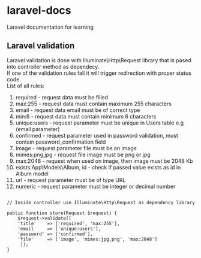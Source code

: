 # laravel-docs
Laravel documentation for learning  

## Laravel validation 

Laravel validation is done with Illuminate\Http\Request library that is pased into controller method as dependecy.  
If one of the validation rules fail it will trigger redirection with proper status code.  
List of all rules:  
1. required      - request data must be filled 
2. max:255       - request data must contain maximum 255 characters
3. email         - request data email must be of correct type
4. min:6         - request data must contain minimum 6 characters
5. unique:users  - request parameter must be unique in Users table e.g (email parameter)
6. confirmed     - request parameter used in password validation, must contain password_confirmation field
7. image         - request parameter file must be an image
8. mimes:png,jpg - request file image must be png or jpg
9. max:2048      - request when used on image, then image must be 2048 Kb
10. exists:App\Models\Album, id - check if passed value exists as id in Album model
11. url          - request parameter must be of type URL
12. numeric      - request parameter must be integer or decimal number

```

// Inside controller use Illuminate\Http\Request as dependency library

public function store(Request $request) {
    $request->validate([
	'title'    => ['required', 'max:255'],
	'email     => ['unique:users'],
	'password' => ['confirmed'],
	'file'     => ['image', 'mimes:jpg,png', 'max:2048']
     ]);
}





```
